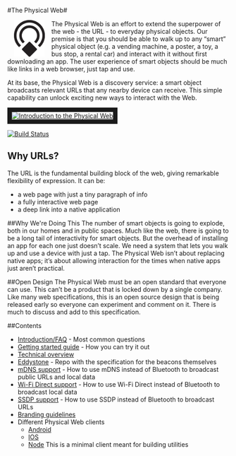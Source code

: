 #The Physical Web#

<img align="left" src="https://raw.githubusercontent.com/google/physical-web/master/documentation/images/logo/logo-black.png" hspace="15" width="70px" style="float: left">

The Physical Web is an effort to extend the superpower of the web - the URL - to everyday physical objects. Our premise is that you should be able to walk up to any “smart” physical object (e.g. a vending machine, a poster, a toy, a bus stop, a rental car) and interact with it without first downloading an app. The user experience of smart objects should be much like links in a web browser, just tap and use.

At its base, the Physical Web is a discovery service: a smart object broadcasts relevant URLs that any nearby device can receive. This simple capability can unlock exciting new ways to interact with the Web.

<a href="https://youtu.be/1yaLPRgtlR0" target="_blank"><img src="http://img.youtube.com/vi/1yaLPRgtlR0/0.jpg" alt="Introduction to the Physical Web" width="240" height="180" border="10" /></a>

[![Build Status](https://travis-ci.org/google/physical-web.svg?branch=master)](https://travis-ci.org/google/physical-web)

## Why URLs?

The URL is the fundamental building block of the web, giving remarkable flexibility of expression. It can be:

* a web page with just a tiny paragraph of info
* a fully interactive web page
* a deep link into a native application

##Why We're Doing This
The number of smart objects is going to explode, both in our homes and in public spaces. Much like the web, there is going to be a long tail of interactivity for smart objects. But the overhead of installing an app for each one just doesn’t  scale. We need a system that lets you walk up and use a device with just a tap. The Physical Web isn’t about replacing native apps; it’s about allowing interaction for the times when native apps just aren’t practical.

##Open Design
The Physical Web must be an open standard that everyone can use. This can’t be a product that is locked down by a single company. Like many web specifications, this is an open source design that is being released early so everyone can experiment and comment on it. There is much to discuss and add to this specification.

##Contents
* [Introduction/FAQ](http://github.com/google/physical-web/blob/master/documentation/introduction.md) - Most common questions
* [Getting started guide](http://github.com/google/physical-web/blob/master/documentation/getting_started.md) - How you can try it out
* [Technical overview](https://github.com/google/physical-web/blob/master/documentation/technical_overview.md)
* [Eddystone](https://github.com/google/eddystone) - Repo with the specification for the beacons themselves
* [mDNS support](https://github.com/google/physical-web/blob/master/documentation/mDNS_Support.md) - How to use mDNS instead of Bluetooth to broadcast public URLs and local data
* [Wi-Fi Direct support](https://github.com/google/physical-web/blob/master/documentation/WiFi_Direct_Support.md) - How to use Wi-Fi Direct instead of Bluetooth to broadcast local data
* [SSDP support](https://github.com/google/physical-web/blob/master/documentation/ssdp_support.md) - How to use SSDP instead of Bluetooth to broadcast URLs
* [Branding guidelines](https://github.com/google/physical-web/blob/master/documentation/branding_guidelines.md)
* Different Physical Web clients
    * [Android](android)  
    * [IOS](ios)  
    * [Node](nodejs)  This is a minimal client meant for building utilities
